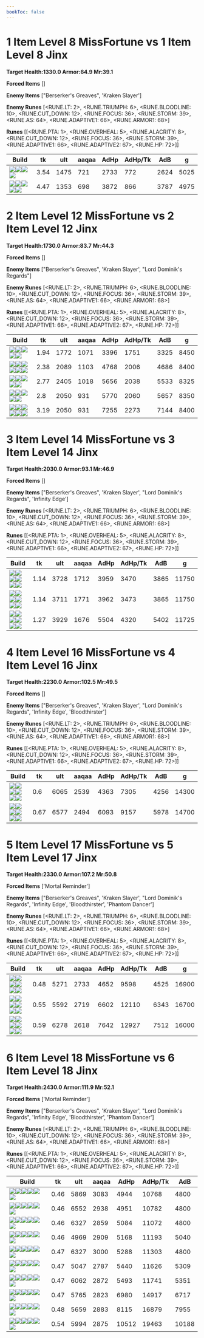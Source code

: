 ```yaml
---
bookToc: false
---
```


# 1 Item Level 8 MissFortune vs 1 Item Level 8 Jinx

**Target Health:1330.0 Armor:64.9 Mr:39.1**


**Forced Items** []


**Enemy Items** ["Berserker's Greaves", 'Kraken Slayer']


**Enemy Runes** [<RUNE.LT: 2>, <RUNE.TRIUMPH: 6>, <RUNE.BLOODLINE: 10>, <RUNE.CUT_DOWN: 12>, <RUNE.FOCUS: 36>, <RUNE.STORM: 39>, <RUNE.AS: 64>, <RUNE.ADAPTIVE1: 66>, <RUNE.ARMOR1: 68>]


**Runes** [[<RUNE.PTA: 1>, <RUNE.OVERHEAL: 5>, <RUNE.ALACRITY: 8>, <RUNE.CUT_DOWN: 12>, <RUNE.FOCUS: 36>, <RUNE.STORM: 39>, <RUNE.ADAPTIVE1: 66>, <RUNE.ADAPTIVE2: 67>, <RUNE.HP: 72>]]




Build | tk | ult | aaqaa | AdHp | AdHp/Tk | AdB | g
-|-|-|-|-|-|-|-
![](/item/3074.png)![](/item/1001.png)![](/item/1055.png)![](/item/1037.png)|3.54|1475|721|2733|772|2624|5025
![](/item/6673.png)![](/item/1001.png)![](/item/1055.png)![](/item/1037.png)![](/item/1036.png)|4.47|1353|698|3872|866|3787|4975




























































# 2 Item Level 12 MissFortune vs 2 Item Level 12 Jinx

**Target Health:1730.0 Armor:83.7 Mr:44.3**


**Forced Items** []


**Enemy Items** ["Berserker's Greaves", 'Kraken Slayer', "Lord Dominik's Regards"]


**Enemy Runes** [<RUNE.LT: 2>, <RUNE.TRIUMPH: 6>, <RUNE.BLOODLINE: 10>, <RUNE.CUT_DOWN: 12>, <RUNE.FOCUS: 36>, <RUNE.STORM: 39>, <RUNE.AS: 64>, <RUNE.ADAPTIVE1: 66>, <RUNE.ARMOR1: 68>]


**Runes** [[<RUNE.PTA: 1>, <RUNE.OVERHEAL: 5>, <RUNE.ALACRITY: 8>, <RUNE.CUT_DOWN: 12>, <RUNE.FOCUS: 36>, <RUNE.STORM: 39>, <RUNE.ADAPTIVE1: 66>, <RUNE.ADAPTIVE2: 67>, <RUNE.HP: 72>]]




Build | tk | ult | aaqaa | AdHp | AdHp/Tk | AdB | g
-|-|-|-|-|-|-|-
![](/item/3087.png)![](/item/6672.png)![](/item/1053.png)![](/item/1055.png)![](/item/3006.png)|1.94|1772|1071|3396|1751|3325|8450
![](/item/6673.png)![](/item/6672.png)![](/item/1001.png)![](/item/1055.png)![](/item/1038.png)![](/item/1036.png)|2.38|2089|1103|4768|2006|4686|8400
![](/item/3026.png)![](/item/3142.png)![](/item/1053.png)![](/item/1055.png)![](/item/1037.png)|2.77|2405|1018|5656|2038|5533|8325
![](/item/6673.png)![](/item/6333.png)![](/item/1001.png)![](/item/1055.png)![](/item/1038.png)|2.8|2050|931|5770|2060|5657|8350
![](/item/6673.png)![](/item/3026.png)![](/item/1001.png)![](/item/1055.png)![](/item/1038.png)![](/item/1036.png)|3.19|2050|931|7255|2273|7144|8400




























































# 3 Item Level 14 MissFortune vs 3 Item Level 14 Jinx

**Target Health:2030.0 Armor:93.1 Mr:46.9**


**Forced Items** []


**Enemy Items** ["Berserker's Greaves", 'Kraken Slayer', "Lord Dominik's Regards", 'Infinity Edge']


**Enemy Runes** [<RUNE.LT: 2>, <RUNE.TRIUMPH: 6>, <RUNE.BLOODLINE: 10>, <RUNE.CUT_DOWN: 12>, <RUNE.FOCUS: 36>, <RUNE.STORM: 39>, <RUNE.AS: 64>, <RUNE.ADAPTIVE1: 66>, <RUNE.ARMOR1: 68>]


**Runes** [[<RUNE.PTA: 1>, <RUNE.OVERHEAL: 5>, <RUNE.ALACRITY: 8>, <RUNE.CUT_DOWN: 12>, <RUNE.FOCUS: 36>, <RUNE.STORM: 39>, <RUNE.ADAPTIVE1: 66>, <RUNE.ADAPTIVE2: 67>, <RUNE.HP: 72>]]




Build | tk | ult | aaqaa | AdHp | AdHp/Tk | AdB | g
-|-|-|-|-|-|-|-
![](/item/6672.png)![](/item/6676.png)![](/item/3142.png)![](/item/1053.png)![](/item/1055.png)![](/item/1038.png)|1.14|3728|1712|3959|3470|3865|11750
![](/item/3033.png)![](/item/6672.png)![](/item/3142.png)![](/item/1053.png)![](/item/1055.png)![](/item/1038.png)|1.14|3711|1771|3962|3473|3865|11750
![](/item/6673.png)![](/item/3033.png)![](/item/3142.png)![](/item/1055.png)![](/item/1038.png)![](/item/1037.png)|1.27|3929|1676|5504|4320|5402|11725




























































# 4 Item Level 16 MissFortune vs 4 Item Level 16 Jinx

**Target Health:2230.0 Armor:102.5 Mr:49.5**


**Forced Items** []


**Enemy Items** ["Berserker's Greaves", 'Kraken Slayer', "Lord Dominik's Regards", 'Infinity Edge', 'Bloodthirster']


**Enemy Runes** [<RUNE.LT: 2>, <RUNE.TRIUMPH: 6>, <RUNE.BLOODLINE: 10>, <RUNE.CUT_DOWN: 12>, <RUNE.FOCUS: 36>, <RUNE.STORM: 39>, <RUNE.AS: 64>, <RUNE.ADAPTIVE1: 66>, <RUNE.ARMOR1: 68>]


**Runes** [[<RUNE.PTA: 1>, <RUNE.OVERHEAL: 5>, <RUNE.ALACRITY: 8>, <RUNE.CUT_DOWN: 12>, <RUNE.FOCUS: 36>, <RUNE.STORM: 39>, <RUNE.ADAPTIVE1: 66>, <RUNE.ADAPTIVE2: 67>, <RUNE.HP: 72>]]




Build | tk | ult | aaqaa | AdHp | AdHp/Tk | AdB | g
-|-|-|-|-|-|-|-
![](/item/6672.png)![](/item/6676.png)![](/item/3142.png)![](/item/3033.png)![](/item/1053.png)![](/item/1038.png)|0.6|6065|2539|4363|7305|4256|14300
![](/item/6673.png)![](/item/3033.png)![](/item/3142.png)![](/item/6676.png)![](/item/1038.png)![](/item/1038.png)|0.67|6577|2494|6093|9157|5978|14700




























































# 5 Item Level 17 MissFortune vs 5 Item Level 17 Jinx

**Target Health:2330.0 Armor:107.2 Mr:50.8**


**Forced Items** ['Mortal Reminder']


**Enemy Items** ["Berserker's Greaves", 'Kraken Slayer', "Lord Dominik's Regards", 'Infinity Edge', 'Bloodthirster', 'Phantom Dancer']


**Enemy Runes** [<RUNE.LT: 2>, <RUNE.TRIUMPH: 6>, <RUNE.BLOODLINE: 10>, <RUNE.CUT_DOWN: 12>, <RUNE.FOCUS: 36>, <RUNE.STORM: 39>, <RUNE.AS: 64>, <RUNE.ADAPTIVE1: 66>, <RUNE.ARMOR1: 68>]


**Runes** [[<RUNE.PTA: 1>, <RUNE.OVERHEAL: 5>, <RUNE.ALACRITY: 8>, <RUNE.CUT_DOWN: 12>, <RUNE.FOCUS: 36>, <RUNE.STORM: 39>, <RUNE.ADAPTIVE1: 66>, <RUNE.ADAPTIVE2: 67>, <RUNE.HP: 72>]]




Build | tk | ult | aaqaa | AdHp | AdHp/Tk | AdB | g
-|-|-|-|-|-|-|-
![](/item/3033.png)![](/item/6672.png)![](/item/3142.png)![](/item/3091.png)![](/item/3153.png)![](/item/1038.png)|0.48|5271|2733|4652|9598|4525|16900
![](/item/3033.png)![](/item/6672.png)![](/item/3142.png)![](/item/3153.png)![](/item/6673.png)![](/item/1038.png)|0.55|5592|2719|6602|12110|6343|16700
![](/item/6672.png)![](/item/6676.png)![](/item/3142.png)![](/item/3033.png)![](/item/3026.png)![](/item/1053.png)|0.59|6278|2618|7642|12927|7512|16000




























































# 6 Item Level 18 MissFortune vs 6 Item Level 18 Jinx

**Target Health:2430.0 Armor:111.9 Mr:52.1**


**Forced Items** ['Mortal Reminder']


**Enemy Items** ["Berserker's Greaves", 'Kraken Slayer', "Lord Dominik's Regards", 'Infinity Edge', 'Bloodthirster', 'Phantom Dancer']


**Enemy Runes** [<RUNE.LT: 2>, <RUNE.TRIUMPH: 6>, <RUNE.BLOODLINE: 10>, <RUNE.CUT_DOWN: 12>, <RUNE.FOCUS: 36>, <RUNE.STORM: 39>, <RUNE.AS: 64>, <RUNE.ADAPTIVE1: 66>, <RUNE.ARMOR1: 68>]


**Runes** [[<RUNE.PTA: 1>, <RUNE.OVERHEAL: 5>, <RUNE.ALACRITY: 8>, <RUNE.CUT_DOWN: 12>, <RUNE.FOCUS: 36>, <RUNE.STORM: 39>, <RUNE.ADAPTIVE1: 66>, <RUNE.ADAPTIVE2: 67>, <RUNE.HP: 72>]]




Build | tk | ult | aaqaa | AdHp | AdHp/Tk | AdB
-|-|-|-|-|-|-
![](/item/3033.png)![](/item/6672.png)![](/item/3142.png)![](/item/3091.png)![](/item/3153.png)![](/item/3087.png)|0.46|5869|3083|4944|10768|4800
![](/item/3091.png)![](/item/3033.png)![](/item/3115.png)![](/item/3153.png)![](/item/6676.png)![](/item/3142.png)|0.46|6552|2938|4951|10782|4800
![](/item/3033.png)![](/item/6672.png)![](/item/3142.png)![](/item/3072.png)![](/item/3091.png)![](/item/3115.png)|0.46|6327|2859|5084|11072|4800
![](/item/3091.png)![](/item/3033.png)![](/item/3095.png)![](/item/3153.png)![](/item/6672.png)![](/item/6692.png)|0.46|4969|2909|5168|11193|5040
![](/item/3033.png)![](/item/6672.png)![](/item/3142.png)![](/item/3072.png)![](/item/3115.png)![](/item/3153.png)|0.47|6327|3000|5288|11303|4800
![](/item/3095.png)![](/item/3033.png)![](/item/3153.png)![](/item/6672.png)![](/item/6676.png)![](/item/3078.png)|0.47|5047|2787|5440|11626|5309
![](/item/3033.png)![](/item/6672.png)![](/item/3142.png)![](/item/3115.png)![](/item/3153.png)![](/item/3814.png)|0.47|6062|2872|5493|11741|5351
![](/item/3033.png)![](/item/6672.png)![](/item/3142.png)![](/item/3153.png)![](/item/6673.png)![](/item/3115.png)|0.47|5765|2823|6980|14917|6717
![](/item/3033.png)![](/item/6672.png)![](/item/3142.png)![](/item/3091.png)![](/item/3153.png)![](/item/3026.png)|0.48|5659|2883|8115|16879|7955
![](/item/3033.png)![](/item/6672.png)![](/item/3142.png)![](/item/3153.png)![](/item/6673.png)![](/item/3026.png)|0.54|5994|2875|10512|19463|10188




























































